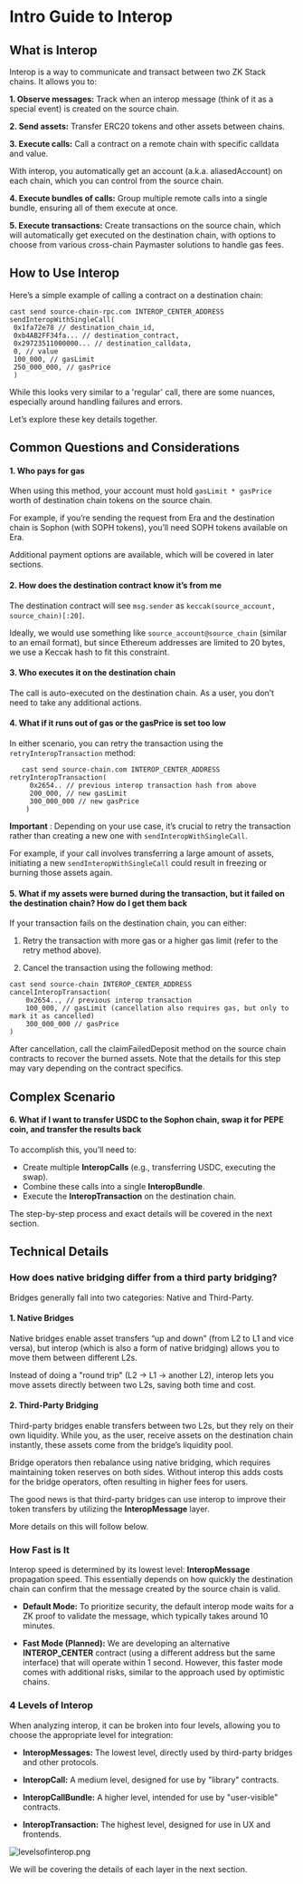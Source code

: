 # Intro Guide to Interop

## What is Interop

Interop is a way to communicate and transact between two ZK Stack chains. It allows you to:

**1. Observe messages:** Track when an interop message (think of it as a special event) is created on the source chain.

**2. Send assets:** Transfer ERC20 tokens and other assets between chains.

**3. Execute calls:** Call a contract on a remote chain with specific calldata and value.

With interop, you automatically get an account (a.k.a. aliasedAccount) on each chain, which you can control from the
source chain.

**4. Execute bundles of calls:** Group multiple remote calls into a single bundle, ensuring all of them execute at once.

**5. Execute transactions:** Create transactions on the source chain, which will automatically get executed on the
destination chain, with options to choose from various cross-chain Paymaster solutions to handle gas fees.

## How to Use Interop

Here’s a simple example of calling a contract on a destination chain:

```solidity
cast send source-chain-rpc.com INTEROP_CENTER_ADDRESS sendInteropWithSingleCall(
 0x1fa72e78 // destination_chain_id,
 0xb4AB2FF34fa... // destination_contract,
 0x29723511000000... // destination_calldata,
 0, // value
 100_000, // gasLimit
 250_000_000, // gasPrice
 )
```

While this looks very similar to a 'regular' call, there are some nuances, especially around handling failures and
errors.

Let’s explore these key details together.

## Common Questions and Considerations

#### 1. Who pays for gas

When using this method, your account must hold `gasLimit * gasPrice` worth of destination chain tokens on the source
chain.

For example, if you’re sending the request from Era and the destination chain is Sophon (with SOPH tokens), you’ll need
SOPH tokens available on Era.

Additional payment options are available, which will be covered in later sections.

#### 2. How does the destination contract know it’s from me

The destination contract will see `msg.sender` as `keccak(source_account, source_chain)[:20]`.

Ideally, we would use something like `source_account@source_chain` (similar to an email format), but since Ethereum
addresses are limited to 20 bytes, we use a Keccak hash to fit this constraint.

#### 3. Who executes it on the destination chain

The call is auto-executed on the destination chain. As a user, you don’t need to take any additional actions.

#### 4. What if it runs out of gas or the gasPrice is set too low

In either scenario, you can retry the transaction using the `retryInteropTransaction` method:

```solidity
   cast send source-chain.com INTEROP_CENTER_ADDRESS retryInteropTransaction(
     0x2654.. // previous interop transaction hash from above
     200_000, // new gasLimit
     300_000_000 // new gasPrice
    )
```

**Important** : Depending on your use case, it’s crucial to retry the transaction rather than creating a new one with
`sendInteropWithSingleCall`.

For example, if your call involves transferring a large amount of assets, initiating a new `sendInteropWithSingleCall`
could result in freezing or burning those assets again.

#### 5. What if my assets were burned during the transaction, but it failed on the destination chain? How do I get them back

If your transaction fails on the destination chain, you can either:

1. Retry the transaction with more gas or a higher gas limit (refer to the retry method above).

2. Cancel the transaction using the following method:

```solidity
cast send source-chain INTEROP_CENTER_ADDRESS cancelInteropTransaction(
    0x2654.., // previous interop transaction
    100_000, // gasLimit (cancellation also requires gas, but only to mark it as cancelled)
    300_000_000 // gasPrice
)
```

After cancellation, call the claimFailedDeposit method on the source chain contracts to recover the burned assets. Note
that the details for this step may vary depending on the contract specifics.

## Complex Scenario

#### 6. What if I want to transfer USDC to the Sophon chain, swap it for PEPE coin, and transfer the results back

To accomplish this, you’ll need to:

- Create multiple **InteropCalls** (e.g., transferring USDC, executing the swap).
- Combine these calls into a single **InteropBundle**.
- Execute the **InteropTransaction** on the destination chain.

The step-by-step process and exact details will be covered in the next section.

## Technical Details

### How does native bridging differ from a third party bridging?

Bridges generally fall into two categories: Native and Third-Party.

#### 1. Native Bridges

Native bridges enable asset transfers “up and down” (from L2 to L1 and vice versa), but interop (which is also a form of
native bridging) allows you to move them between different L2s.

Instead of doing a "round trip" (L2 → L1 → another L2), interop lets you move assets directly between two L2s, saving
both time and cost.

#### 2. Third-Party Bridging

Third-party bridges enable transfers between two L2s, but they rely on their own liquidity. While you, as the user,
receive assets on the destination chain instantly, these assets come from the bridge’s liquidity pool.

Bridge operators then rebalance using native bridging, which requires maintaining token reserves on both sides. Without
interop this adds costs for the bridge operators, often resulting in higher fees for users.

The good news is that third-party bridges can use interop to improve their token transfers by utilizing the
**InteropMessage** layer.

More details on this will follow below.

### How Fast is It

Interop speed is determined by its lowest level: **InteropMessage** propagation speed. This essentially depends on how
quickly the destination chain can confirm that the message created by the source chain is valid.

- **Default Mode:** To prioritize security, the default interop mode waits for a ZK proof to validate the message, which
  typically takes around 10 minutes.

- **Fast Mode (Planned):** We are developing an alternative **INTEROP_CENTER** contract (using a different address but
  the same interface) that will operate within 1 second. However, this faster mode comes with additional risks, similar
  to the approach used by optimistic chains.

### 4 Levels of Interop

When analyzing interop, it can be broken into four levels, allowing you to choose the appropriate level for integration:

- **InteropMessages:** The lowest level, directly used by third-party bridges and other protocols.

- **InteropCall:** A medium level, designed for use by "library" contracts.

- **InteropCallBundle:** A higher level, intended for use by "user-visible" contracts.

- **InteropTransaction:** The highest level, designed for use in UX and frontends.

![levelsofinterop.png](../img/levelsofinterop.png)

We will be covering the details of each layer in the next section.
